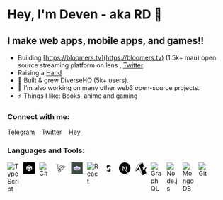 # Hey, I'm Deven - aka RD 👋 

## I make web apps, mobile apps, and games!!

- Building [https://bloomers.tv](https://bloomers.tv) (1.5k+ mau) open source streaming platform on lens , [Twitter](https://x.com/bloomerstv) 
- Raising a [Hand](https://handprotocol.org)
- 🔭 Built & grew DiverseHQ (5k+ users).
- 👯 I’m also working on many other web3 open-source projects. 
- ⚡ Things I like: Books, anime and gaming


### Connect with me:

[Telegram](https://t.me/devenrathodrd)  &nbsp;&nbsp;
[Twitter](https://twitter.com/devenrathodrd) &nbsp;&nbsp;
[Hey](https://hey.xyz/u/rathod)  &nbsp;&nbsp;

### Languages and Tools:

<img align="left" alt="TypeScript" width="26px" src="https://cdn.jsdelivr.net/gh/devicons/devicon/icons/typescript/typescript-original.svg" style="padding-right:10px;" />
<img align="left" alt="Unity" width="26px" src="./unity-icon.jpg" style="padding-right:10px;background-color:white;" />
<img align="left" alt="C#" width="26px" src="https://cdn.jsdelivr.net/gh/devicons/devicon/icons/csharp/csharp-original.svg" style="padding-right:10px;" />
<img align="left" alt="ThreeJs" width="26px" src="./threejs-icon.png" style="padding-right:10px;" />
<img align="left" alit="Lens"  width="26px" src="https://github.com/lens-protocol/brand-kit/blob/main/01%20Logo/PNG/%402x/Icon-Green_%402x.png" style="padding-right:10px;" />
<img align="left" alt="React" width="26px" src="https://cdn.jsdelivr.net/gh/devicons/devicon/icons/react/react-original.svg" style="padding-right:10px;" />
<img align="left" alt="Solidty" width="26px" src="./solidity-icon.png" style="padding-right:10px;" />
<img align="left" alt="NextJs" width="26px" src="./nextjs-icon.png" style="padding-right:10px;" />
<img align="left" alt="Expo" width="26px" src="./expo-icon.png" style="padding-right:10px;" />
<img align="left" alt="GraphQL" width="26px" src="https://cdn.jsdelivr.net/gh/devicons/devicon/icons/graphql/graphql-plain.svg" style="padding-right:10px;" />
<img align="left" alt="Node.js" width="26px" src="https://cdn.jsdelivr.net/gh/devicons/devicon/icons/nodejs/nodejs-original.svg" style="padding-right:10px;" />
<img align="left" alt="MongoDB" width="26px" src="https://cdn.jsdelivr.net/gh/devicons/devicon/icons/mongodb/mongodb-original.svg" style="padding-right:10px;" />
<img align="left" alt="Git" width="26px" src="https://cdn.jsdelivr.net/gh/devicons/devicon/icons/git/git-original.svg" style="padding-right:10px;" />

<br />
<br />


